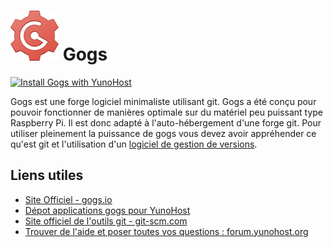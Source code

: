 # ![Logo de GOGS](images/gogs_logo.png) Gogs

[![Install Gogs with YunoHost](https://install-app.yunohost.org/install-with-yunohost.png)](https://install-app.yunohost.org/?app=gogs)

Gogs est une forge logiciel minimaliste utilisant git. Gogs a été conçu pour pouvoir fonctionner de manières optimale sur du matériel peu puissant type Raspberry Pi.
Il est donc adapté à l'auto-hébergement d'une forge git.
Pour utiliser pleinement la puissance de gogs vous devez avoir appréhender ce qu'est git et l'utilisation d'un [logiciel de gestion de versions](https://fr.wikipedia.org/wiki/Logiciel_de_gestion_de_versions).

## Liens utiles
 - [Site Officiel - gogs.io](https://gogs.io)
 - [Dépot applications gogs pour YunoHost](https://github.com/YunoHost-Apps/gogs_ynh)
 - [Site officiel de l'outils git - git-scm.com](https://git-scm.com/)
 - [Trouver de l'aide et poser toutes vos questions : forum.yunohost.org](https://forum.yunohost.org/c/support/apps)
